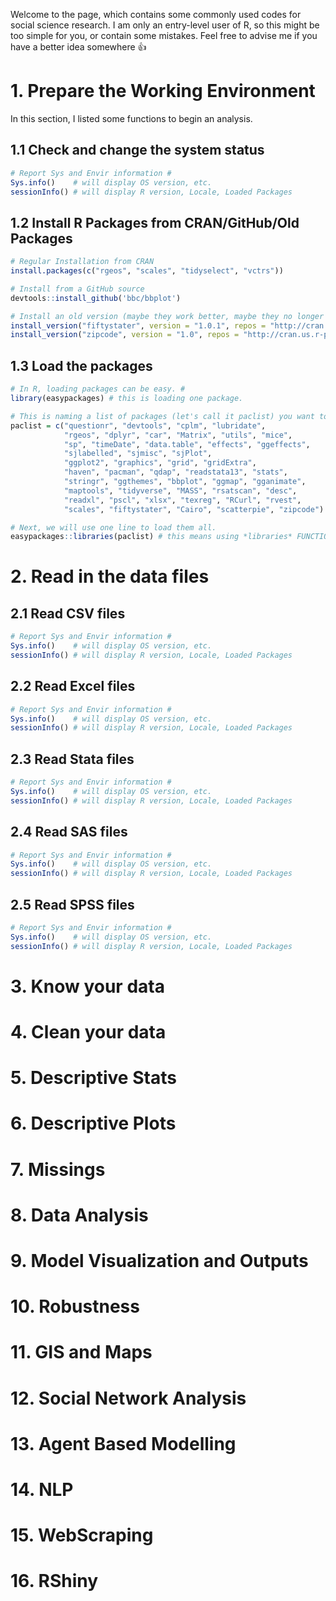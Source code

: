 Welcome to the page, which contains some commonly used codes for social science research.
I am only an entry-level user of R, so this might be too simple for you, or contain some mistakes.
Feel free to advise me if you have a better idea somewhere :+1:

# 1. Prepare the Working Environment
In this section, I listed some functions to begin an analysis.

## 1.1 Check and change the system status

```R 
# Report Sys and Envir information #
Sys.info()    # will display OS version, etc.
sessionInfo() # will display R version, Locale, Loaded Packages
```

## 1.2 Install R Packages from CRAN/GitHub/Old Packages

```R 
# Regular Installation from CRAN
install.packages(c("rgeos", "scales", "tidyselect", "vctrs"))

# Install from a GitHub source
devtools::install_github('bbc/bbplot')

# Install an old version (maybe they work better, maybe they no longer exist on CRAN, ...)
install_version("fiftystater", version = "1.0.1", repos = "http://cran.us.r-project.org")
install_version("zipcode", version = "1.0", repos = "http://cran.us.r-project.org")
```

## 1.3 Load the packages

```R 
# In R, loading packages can be easy. #
library(easypackages) # this is loading one package.

# This is naming a list of packages (let's call it paclist) you want to load;
paclist = c("questionr", "devtools", "cplm", "lubridate", 
            "rgeos", "dplyr", "car", "Matrix", "utils", "mice", 
            "sp", "timeDate", "data.table", "effects", "ggeffects",
            "sjlabelled", "sjmisc", "sjPlot",
            "ggplot2", "graphics", "grid", "gridExtra",
            "haven", "pacman", "qdap", "readstata13", "stats",
            "stringr", "ggthemes", "bbplot", "ggmap", "gganimate", 
            "maptools", "tidyverse", "MASS", "rsatscan", "desc", 
            "readxl", "pscl", "xlsx", "texreg", "RCurl", "rvest", 
            "scales", "fiftystater", "Cairo", "scatterpie", "zipcode")

# Next, we will use one line to load them all.
easypackages::libraries(paclist) # this means using *libraries* FUNCTION in *easypackages* PACKAGE
```

# 2. Read in the data files

## 2.1 Read CSV files

```R 
# Report Sys and Envir information #
Sys.info()    # will display OS version, etc.
sessionInfo() # will display R version, Locale, Loaded Packages
```
## 2.2 Read Excel files

```R 
# Report Sys and Envir information #
Sys.info()    # will display OS version, etc.
sessionInfo() # will display R version, Locale, Loaded Packages
```
## 2.3 Read Stata files

```R 
# Report Sys and Envir information #
Sys.info()    # will display OS version, etc.
sessionInfo() # will display R version, Locale, Loaded Packages
```
## 2.4 Read SAS files

```R 
# Report Sys and Envir information #
Sys.info()    # will display OS version, etc.
sessionInfo() # will display R version, Locale, Loaded Packages
```
## 2.5 Read SPSS files

```R 
# Report Sys and Envir information #
Sys.info()    # will display OS version, etc.
sessionInfo() # will display R version, Locale, Loaded Packages
```

# 3. Know your data
# 4. Clean your data
# 5. Descriptive Stats
# 6. Descriptive Plots
# 7. Missings
# 8. Data Analysis
# 9. Model Visualization and Outputs
# 10. Robustness
# 11. GIS and Maps
# 12. Social Network Analysis
# 13. Agent Based Modelling
# 14. NLP
# 15. WebScraping
# 16. RShiny

